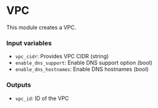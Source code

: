 # VPC

This module creates a VPC.

### Input variables

- `vpc_cidr`: Provides VPC CIDR (string)
- `enable_dns_support`: Enable DNS support option (bool)
- `enable_dns_hostnames`: Enable DNS hostnames (bool)

### Outputs

- `vpc_id`: ID of the VPC